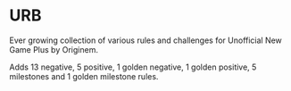 # URB
Ever growing collection of various rules and challenges for Unofficial New Game Plus by Originem.

Adds 13 negative, 5 positive, 1 golden negative, 1 golden positive, 5 milestones and 1 golden milestone rules.
